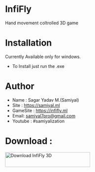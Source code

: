 # InfiFly
Hand movement coltrolled 3D game

# Installation
Currently Available only for windows.
- To Install just run the .exe

# Author
 - Name : Sagar Yadav M.(Samiyal)
 - Site : https://samiyal.ml
 - GameSite : https://infifly.ml
 - Email: samiyal7pro@gmail.com
 - Youtube : #samiyalization

# Download : 
<a href="https://sourceforge.net/projects/infifly/files/latest/download"><img alt="Download InfiFly 3D " src="https://a.fsdn.com/con/app/sf-download-button" width=276 height=48 srcset="https://a.fsdn.com/con/app/sf-download-button?button_size=2x 2x"></a>

